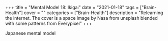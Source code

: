 +++
title = "Mental Model 18: Ikigai"
date = "2021-01-18"
tags = ["Brain-Health"]
cover = ""
categories = ["Brain-Health"]
description = "Relearning the internet. The cover is a space image by Nasa from unsplash blended with some patterns from Everypixel"
+++

Japanese mental model
